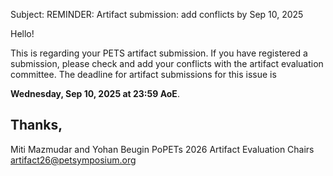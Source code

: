 Subject: REMINDER: Artifact submission: add conflicts by Sep 10, 2025

Hello!

This is regarding your PETS artifact submission. If you have registered a
submission, please check and add your conflicts with the artifact evaluation
committee. The deadline for artifact submissions for this issue is

  **Wednesday, Sep 10, 2025 at 23:59 AoE**.

Thanks,
--
Miti Mazmudar and Yohan Beugin
PoPETs 2026 Artifact Evaluation Chairs
artifact26@petsymposium.org
